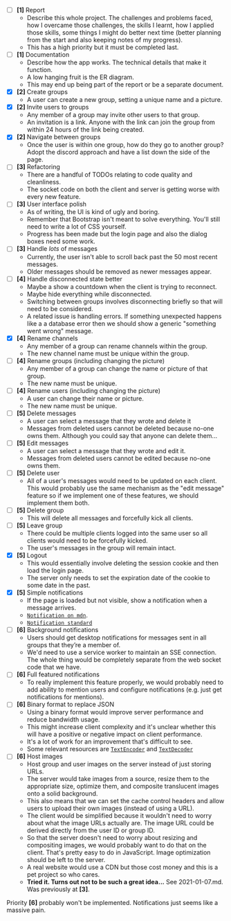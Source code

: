- [ ] **[1]** Report
    - Describe this whole project. The challenges and problems faced, how I
      overcame those challenges, the skills I learnt, how I applied those 
      skills, some things I might do better next time (better planning from the
      start and also keeping notes of my progress).
    - This has a high priority but it must be completed last.
- [ ] **[1]** Documentation
    - Describe how the app works. The technical details that make it function.
    - A low hanging fruit is the ER diagram.
    - This may end up being part of the report or be a separate document.
- [x] **[2]** Create groups
    - A user can create a new group, setting a unique name and a picture.
- [x] **[2]** Invite users to groups
    - Any member of a group may invite other users to that group.
    - An invitation is a link. Anyone with the link can join the group from
      within 24 hours of the link being created.
- [x] **[2]** Navigate between groups
    - Once the user is within one group, how do they go to another group? Adopt
      the discord approach and have a list down the side of the page.
- [ ] **[3]** Refactoring
    - There are a handful of TODOs relating to code quality and cleanliness.
    - The socket code on both the client and server is getting worse with every
      new feature.
- [ ] **[3]** User interface polish
    - As of writing, the UI is kind of ugly and boring.
    - Remember that Bootstrap isn't meant to solve everything. You'll still need
      to write a lot of CSS yourself.
    - Progress has been made but the login page and also the dialog boxes need
      some work.
- [ ] **[3]** Handle *lots* of messages
    - Currently, the user isn't able to scroll back past the 50 most recent
      messages.
    - Older messages should be removed as newer messages appear.
- [ ] **[4]** Handle disconnected state better
    - Maybe a show a countdown when the client is trying to reconnect.
    - Maybe hide everything while disconnected.
    - Switching between groups involves disconnecting briefly so that will
      need to be considered.
    - A related issue is handling errors. If something unexpected happens like a
      a database error then we should show a generic "something went wrong"
      message.
- [x] **[4]** Rename channels
    - Any member of a group can rename channels within the group.
    - The new channel name must be unique within the group.
- [ ] **[4]** Rename groups (including changing the picture)
    - Any member of a group can change the name or picture of that group.
    - The new name must be unique.
- [ ] **[4]** Rename users (including changing the picture)
    - A user can change their name or picture.
    - The new name must be unique.
- [ ] **[5]** Delete messages
    - A user can select a message that they wrote and delete it
    - Messages from deleted users cannot be deleted because no-one owns them.
      Although you could say that anyone can delete them...
- [ ] **[5]** Edit messages
    - A user can select a message that they wrote and edit it.
    - Messages from deleted users cannot be edited because no-one owns them.
- [ ] **[5]** Delete user
    - All of a user's messages would need to be updated on each client. This
      would probably use the same mechanism as the "edit message" feature so if
      we implement one of these features, we should implement them both.
- [ ] **[5]** Delete group
    - This will delete all messages and forcefully kick all clients.
- [ ] **[5]** Leave group
    - There could be multiple clients logged into the same user so all clients
      would need to be forcefully kicked.
    - The user's messages in the group will remain intact.
- [x] **[5]** Logout
    - This would essentially involve deleting the session cookie and then load
      the login page.
    - The server only needs to set the expiration date of the cookie to some
      date in the past.
- [x] **[5]** Simple notifications
    - If the page is loaded but not visible, show a notification when a message
      arrives.
    - [`Notification on mdn`](https://developer.mozilla.org/en-US/docs/Web/API/Notifications_API/Using_the_Notifications_API).
    - [`Notification standard`](https://notifications.spec.whatwg.org/)
- [ ] **[6]** Background notifications
    - Users should get desktop notifications for messages sent in all groups
      that they’re a member of.
    - We'd need to use a service worker to maintain an SSE connection. The whole
      thing would be completely separate from the web socket code that we have.
- [ ] **[6]** Full featured notifications
    - To really implement this feature properly, we would probably need to add
      ability to mention users and configure notifications (e.g. just get
      notifications for mentions).
- [ ] **[6]** Binary format to replace JSON
    - Using a binary format would improve server performance and reduce
      bandwidth usage.
    - This might increase client complexity and it's unclear whether this will
      have a positive or negative impact on client performance.
    - It's a lot of work for an improvement that's difficult to see.
    - Some relevant resources are
      [`TextEncoder`](https://developer.mozilla.org/en-US/docs/Web/API/TextEncoder)
      and
      [`TextDecoder`](https://developer.mozilla.org/en-US/docs/Web/API/TextDecoder)
- [ ] **[6]** Host images
    - Host group and user images on the server instead of just storing URLs.
    - The server would take images from a source, resize them to the appropriate
      size, optimize them, and composite translucent images onto a solid
      background.
    - This also means that we can set the cache control headers and allow users
      to upload their own images (instead of using a URL).
    - The client would be simplified because it wouldn't need to worry about
      what the image URLs actually are. The image URL could be derived directly
      from the user ID or group ID.
    - So that the server doesn't need to worry about resizing and compositing
      images, we would probably want to do that on the client. That's pretty
      easy to do in JavaScript. Image optimization should be left to the server.
    - A real website would use a CDN but those cost money and this is a pet
      project so who cares.
    - **Tried it. Turns out not to be such a great idea...** See 2021-01-07.md. Was previously at
      **[3]**.

Priority **[6]** probably won't be implemented. Notifications just seems like a
massive pain.
